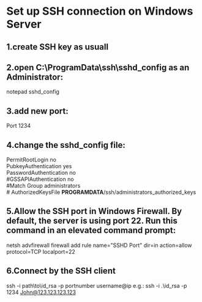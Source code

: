 # Set up SSH connection on Windows Server

## 1.create SSH key as usuall

## 2.open C:\ProgramData\ssh\sshd_config as an Administrator:
  notepad sshd_config

## 3.add new port:
  Port 1234
  
## 4.change the sshd_config file:<br />
  PermitRootLogin no <br />
  PubkeyAuthentication yes <br />
  PasswordAuthentication no <br />
  \#GSSAPIAuthentication no <br />
  \#Match Group administrators <br />
  \#   AuthorizedKeysFile __PROGRAMDATA__/ssh/administrators_authorized_keys

## 5.Allow the SSH port in Windows Firewall. By default, the server is using port 22. Run this command in an elevated command prompt:
  netsh advfirewall firewall add rule name="SSHD Port" dir=in action=allow protocol=TCP localport=22
  
## 6.Connect by the SSH client
  ssh -i path\to\id_rsa -p portnumber username@ip
  e.g.: ssh -i .\id_rsa -p 1234 John@123.123.123.123
